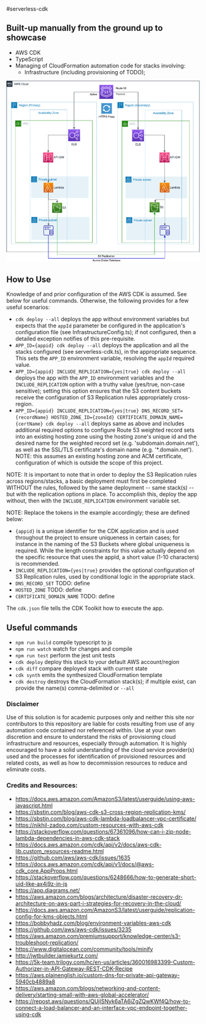 #serverless-cdk
## Built-up manually from the ground up to showcase

- AWS CDK
- TypeScript
- Managing of CloudFormation automation code for stacks involving:
  - Infrastructure (including provisioning of TODO);

![Architecture Diagram](architecture.png)

## How to Use
Knowledge of and prior configuration of the AWS CDK is assumed.  See below for useful commands.  Otherwise, the following provides for a few useful scenarios:

* `cdk deploy --all` deploys the app without environment variables but expects that the `appId` parameter be configured in the application's configuration file (see InfrastructureConfig.ts); if not configured, then a detailed exception notifies of this pre-requisite.
* `APP_ID={appid} cdk deploy --all` deploys the application and all the stacks configured (see serverless-cdk.ts), in the appropriate sequence.  This sets the `APP_ID` environment variable, resolving the `appId` required value.
* `APP_ID={appid} INCLUDE_REPLICATION={yes|true} cdk deploy --all` deploys the app with the `APP_ID` environment variables and the `INCLUDE_REPLICATION` option with a truthy value (yes/true, non-case sensitive); setting this option ensures that the S3 content buckets receive the configuration of S3 Replication rules appropriately cross-region.
* `APP_ID={appid} INCLUDE_REPLICATION={yes|true} DNS_RECORD_SET={recordName} HOSTED_ZONE_ID={zoneId} CERTIFICATE_DOMAIN_NAME={certName} cdk deploy --all` deploys same as above and includes additional required options to configure Route 53 weighted record sets into an existing hosting zone using the hosting zone's unique id and the desired name for the weighted record set (e.g. 'subdomain.domain.net'), as well as the SSL/TLS certificate's domain name (e.g. '*.domain.net').  NOTE: this assumes an existing hosting zone and ACM certificate, configuration of which is outside the scope of this project.

NOTE: It is important to note that in order to deploy the S3 Replication rules across regions/stacks, a basic deployment must first be completed WITHOUT the rules, followed by the same deployment -- same stack(s) -- but with the replication options in place.  To accomplish this, deploy the app without, then with the `INCLUDE_REPLICATION` environment variable set.

NOTE: Replace the tokens in the example accordingly; these are defined below:

- `{appid}` is a unique identifier for the CDK application and is used throughout the project to ensure uniqueness in certain cases; for instance in the naming of the S3 Buckets where global uniqueness is required.  While the length constraints for this value actually depend on the specific resource that uses the appId, a short value (1-10 characters) is recommended.
- `INCLUDE_REPLICATION={yes|true}` provides the optional configuration of S3 Replication rules, used by conditional logic in the appropriate stack.
- `DNS_RECORD_SET` TODO: define
- `HOSTED_ZONE` TODO: define
- `CERTIFICATE_DOMAIN_NAME` TODO: define

The `cdk.json` file tells the CDK Toolkit how to execute the app.

## Useful commands

* `npm run build`   compile typescript to js
* `npm run watch`   watch for changes and compile
* `npm run test`    perform the jest unit tests
* `cdk deploy`      deploy this stack to your default AWS account/region
* `cdk diff`        compare deployed stack with current state
* `cdk synth`       emits the synthesized CloudFormation template
* `cdk destroy`      destroys the CloudFormation stack(s); if multiple exist, can provide the name(s) comma-delimited or `--all`

### Disclaimer 
Use of this solution is for academic purposes only and neither this site nor contributors to this repository are liable for costs resulting from use of any automation code contained nor referenced within.  Use at your own discretion and ensure to understand the risks of provisioning cloud infrastructure and resources, especially through automation.  It is highly encouraged to have a solid understanding of the cloud service provider(s) used and the processes for identification of provisioned resources and related costs, as well as how to decommission resources to reduce and eliminate costs.

### Credits and Resources:
- https://docs.aws.amazon.com/AmazonS3/latest/userguide/using-aws-javascript.html
- https://sbstjn.com/blog/aws-cdk-s3-cross-region-replication-kms/
- https://sbstjn.com/blog/aws-cdk-lambda-loadbalancer-vpc-certificate/
- https://nikhil-zadoo.com/custom-resources-with-aws-cdk
- https://stackoverflow.com/questions/67361096/how-can-i-zip-node-lambda-dependencies-in-aws-cdk-stack
- https://docs.aws.amazon.com/cdk/api/v2/docs/aws-cdk-lib.custom_resources-readme.html
- https://github.com/aws/aws-cdk/issues/1635
- https://docs.aws.amazon.com/cdk/api/v1/docs/@aws-cdk_core.AppProps.html
- https://stackoverflow.com/questions/6248666/how-to-generate-short-uid-like-ax4j9z-in-js
- https://app.diagrams.net/
- https://aws.amazon.com/blogs/architecture/disaster-recovery-dr-architecture-on-aws-part-i-strategies-for-recovery-in-the-cloud/
- https://docs.aws.amazon.com/AmazonS3/latest/userguide/replication-config-for-kms-objects.html
- https://bobbyhadz.com/blog/environment-variables-aws-cdk
- https://github.com/aws/aws-cdk/issues/3235
- https://aws.amazon.com/premiumsupport/knowledge-center/s3-troubleshoot-replication/
- https://www.digitalocean.com/community/tools/minify
- http://jwtbuilder.jamiekurtz.com/
- https://5k-team.trilogy.com/hc/en-us/articles/360016983399-Custom-Authorizer-in-API-Gateway-REST-CDK-Recipe
- https://aws.plainenglish.io/custom-dns-for-private-api-gateway-5940cb4889a8
- https://aws.amazon.com/blogs/networking-and-content-delivery/starting-small-with-aws-global-accelerator/
- https://repost.aws/questions/QUjISNyk6aTA6jZgZQwKWf4Q/how-to-connect-a-load-balancer-and-an-interface-vpc-endpoint-together-using-cdk